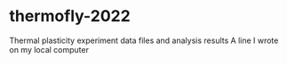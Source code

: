 # thermofly-2022
Thermal plasticity experiment data files and analysis results
A line I wrote on my local computer
